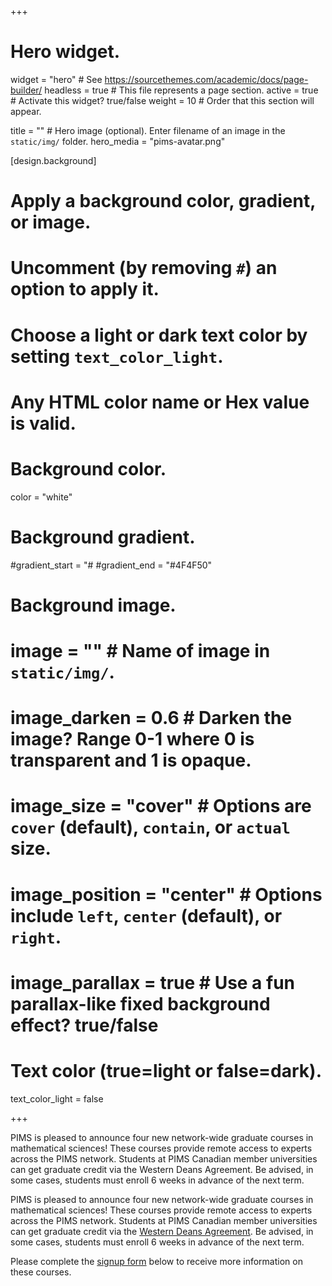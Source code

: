 +++
# Hero widget.
widget = "hero"  # See https://sourcethemes.com/academic/docs/page-builder/
headless = true  # This file represents a page section.
active = true  # Activate this widget? true/false
weight = 10  # Order that this section will appear.

title = "" # Hero image (optional). Enter filename of an image in the `static/img/` folder.
hero_media = "pims-avatar.png"

[design.background]
  # Apply a background color, gradient, or image.
  #   Uncomment (by removing `#`) an option to apply it.
  #   Choose a light or dark text color by setting `text_color_light`.
  #   Any HTML color name or Hex value is valid.

  # Background color.
  color = "white"
  
  # Background gradient.
  #gradient_start = "#
  #gradient_end = "#4F4F50"
  
  # Background image.
  # image = ""  # Name of image in `static/img/`.
  # image_darken = 0.6  # Darken the image? Range 0-1 where 0 is transparent and 1 is opaque.
  # image_size = "cover"  #  Options are `cover` (default), `contain`, or `actual` size.
  # image_position = "center"  # Options include `left`, `center` (default), or `right`.
  # image_parallax = true  # Use a fun parallax-like fixed background effect? true/false
  
  # Text color (true=light or false=dark).
  text_color_light = false

+++

PIMS is pleased to announce four new network-wide graduate courses in
mathematical sciences! These courses provide remote access to experts across the
PIMS network. Students at PIMS Canadian member universities can get graduate
credit via the Western Deans Agreement. Be advised, in some cases, students must
enroll 6 weeks in advance of the next term.

PIMS is pleased to announce four new network-wide graduate courses in
mathematical sciences! These courses provide remote access to experts across the
PIMS network. Students at PIMS Canadian member universities can get graduate
credit via the [Western Deans
Agreement](http://wcdgs.ca/western-deans-agreement.html). Be advised, in some
cases, students must enroll 6 weeks in advance of the next term.

Please complete the <a href="/#register" data-target="#register">signup form</a>
below to receive more information on these courses.
